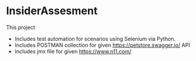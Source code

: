 # InsiderAssesment

This project 
- Includes test automation for scenarios using Selenium via Python.
- Includes POSTMAN collection for given https://petstore.swagger.io/ API
- Includes jmx file for given https://www.n11.com/
